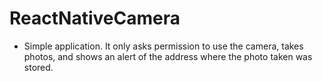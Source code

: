 # ReactNativeCamera

- Simple application. It only asks permission to use the camera, takes photos, and shows an alert of the address where the photo taken was stored.
